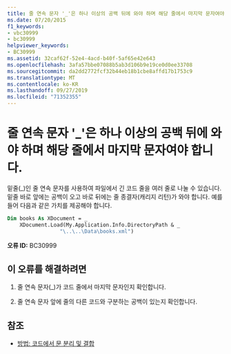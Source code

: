 ```yaml
---
title: 줄 연속 문자 '_'은 하나 이상의 공백 뒤에 와야 하며 해당 줄에서 마지막 문자여야 합니다.
ms.date: 07/20/2015
f1_keywords:
- vbc30999
- bc30999
helpviewer_keywords:
- BC30999
ms.assetid: 32caf62f-52e4-4acd-b40f-5af65e42e643
ms.openlocfilehash: 3afa57bbe07088b5ab3d106b9e19ce0d0ee33708
ms.sourcegitcommit: da2dd2772fcf32b44eb18b1cbe8affd17b1753c9
ms.translationtype: MT
ms.contentlocale: ko-KR
ms.lasthandoff: 09/27/2019
ms.locfileid: "71352355"
---
```

# <a name="line-continuation-character-_-must-be-preceded-by-at-least-one-white-space-and-must-be-the-last-character-on-the-line"></a>줄 연속 문자 '_'은 하나 이상의 공백 뒤에 와야 하며 해당 줄에서 마지막 문자여야 합니다.
밑줄(_)인 줄 연속 문자를 사용하여 파일에서 긴 코드 줄을 여러 줄로 나눌 수 있습니다. 밑줄 바로 앞에는 공백이 오고 바로 뒤에는 줄 종결자(캐리지 리턴)가 와야 합니다. 예를 들어 다음과 같은 가치를 제공해야 합니다.  
  
```vb  
Dim books As XDocument = _  
    XDocument.Load(My.Application.Info.DirectoryPath & _  
                 "\..\..\Data\books.xml")  
```  
  
 **오류 ID:** BC30999  
  
## <a name="to-correct-this-error"></a>이 오류를 해결하려면  
  
1. 줄 연속 문자(_)가 코드 줄에서 마지막 문자인지 확인합니다.  
  
2. 줄 연속 문자 앞에 줄의 다른 코드와 구분하는 공백이 있는지 확인합니다.  
  
## <a name="see-also"></a>참조

- [방법: 코드에서 문 분리 및 결합](../../visual-basic/programming-guide/program-structure/how-to-break-and-combine-statements-in-code.md)
